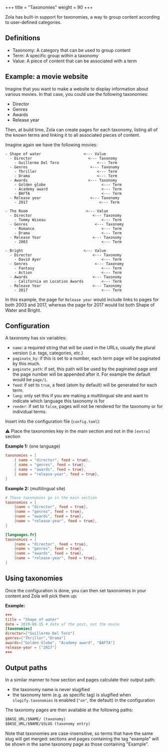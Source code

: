 +++
title = "Taxonomies"
weight = 90
+++

Zola has built-in support for taxonomies, a way to group content according to user-defined categories.

## Definitions

- Taxonomy: A category that can be used to group content
- Term: A specific group within a taxonomy
- Value: A piece of content that can be associated with a term

## Example: a movie website

Imagine that you want to make a website to display information about various movies. In that case, you could use the following taxonomies:

- Director
- Genres
- Awards
- Release year

Then, at build time, Zola can create pages for each taxonomy, listing all of the known terms and linking it to all associated pieces of content.

Imagine again we have the following movies:
```
- Shape of water                   <--- Value
  - Director                         <--- Taxonomy
    - Guillermo Del Toro                 <--- Term
  - Genres                            <--- Taxonomy
    - Thriller                           <--- Term
    - Drama                              <--- Term
  - Awards                           <--- Taxonomy
    - Golden globe                         <--- Term
    - Academy award                        <--- Term
    - BAFTA                                <--- Term
  - Release year                      <--- Taxonomy
    - 2017                                <--- Term

- The Room                          <--- Value
  - Director                           <--- Taxonomy
    - Tommy Wiseau                         <--- Term
  - Genres                              <--- Taxonomy
    - Romance                              <--- Term
    - Drama                                <--- Term
  - Release Year                       <--- Taxonomy
    - 2003                                 <--- Term

- Bright                           <--- Value
  - Director                           <--- Taxonomy
    - David Ayer                           <--- Term
  - Genres                              <--- Taxonomy
    - Fantasy                              <--- Term
    - Action                               <--- Term
  - Awards                             <--- Taxonomy
    - California on Location Awards        <--- Term
  - Release Year                       <--- Taxonomy
    - 2017                                 <--- Term
```

In this example, the page for `Release year` would include links to pages for both 2003 and 2017, whereas the page for 2017 would list both Shape of Water and Bright.

## Configuration

A taxonomy has six variables:

- `name`: a required string that will be used in the URLs, usually the plural version (i.e. tags, categories, etc.)
- `paginate_by`: if this is set to a number, each term page will be paginated by this much.
- `paginate_path`: if set, this path will be used by the paginated page and the page number will be appended after it.
For example the default would be `page/1`.
- `feed`: if set to `true`, a feed (atom by default) will be generated for each term.
- `lang`: only set this if you are making a multilingual site and want to indicate which language this taxonomy is for
- `render`: if set to `false`, pages will not be rendered for the taxonomy or for individual terms.

Insert into the configuration file (`config.toml`):

⚠️ Place the taxonomies key in the main section and not in the `[extra]` section

**Example 1:** (one language)

```toml
taxonomies = [
    { name = "director", feed = true},
    { name = "genres", feed = true},
    { name = "awards", feed = true},
    { name = "release-year", feed = true},
]
```

**Example 2:** (multilingual site)

```toml
# These taxonomies go in the main section
taxonomies = [
    {name = "director", feed = true},
    {name = "genres", feed = true},
    {name = "awards", feed = true},
    {name = "release-year", feed = true},
]

[languages.fr]
taxonomies = [
    {name = "director", feed = true},
    {name = "genres", feed = true},
    {name = "awards", feed = true},
    {name = "release-year", feed = true},
]
```

## Using taxonomies

Once the configuration is done, you can then set taxonomies in your content and Zola will pick them up:

**Example:**

```toml
+++
title = "Shape of water"
date = 2019-08-15 # date of the post, not the movie
[taxonomies]
director=["Guillermo Del Toro"]
genres=["Thriller","Drama"]
awards=["Golden Globe", "Academy award", "BAFTA"]
release-year = ["2017"]
+++
```

## Output paths

In a similar manner to how section and pages calculate their output path:
- the taxonomy name is never slugified
- the taxonomy term (e.g. as specific tag) is slugified when `slugify.taxonomies` is enabled (`"on"`, the default) in the configuration

The taxonomy pages are then available at the following paths:

```txt
$BASE_URL/$NAME/ (taxonomy)
$BASE_URL/$NAME/$SLUG (taxonomy entry)
```
Note that taxonomies are case-insensitive, so terms that have the same slug will get merged: sections and pages containing the tag "example" will be shown in the same taxonomy page as those containing "Example".
